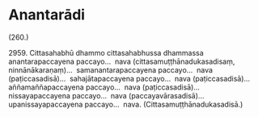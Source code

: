 

# Anantarādi







(260.)

2959\. Cittasahabhū dhammo cittasahabhussa dhammassa anantarapaccayena paccayo…  nava (cittasamuṭṭhānadukasadisaṃ, ninnānākaraṇaṃ)…  samanantarapaccayena paccayo…  nava (paṭiccasadisā)…  sahajātapaccayena paccayo…  nava (paṭiccasadisā)…  aññamaññapaccayena paccayo…  nava (paṭiccasadisā)…  nissayapaccayena paccayo…  nava (paccayavārasadisā)…  upanissayapaccayena paccayo…  nava. (Cittasamuṭṭhānadukasadisā.)



